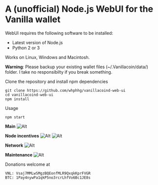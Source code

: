 # A (unofficial) Node.js WebUI for the Vanilla wallet

WebUI requires the following software to be installed:
- Latest version of Node.js
- Python 2 or 3

Works on Linux, Windows and Macintosh.

**Warning**: Please backup your existing wallet files (~/.Vanillacoin/data/) folder. I take no responsibilty if you break something.

Clone the repository and install npm dependencies
```
git clone https://github.com/whphhg/vanillacoind-web-ui
cd vanillacoind-web-ui
npm install
```

Usage
```
npm start
```

**Main**
![Alt](http://i.imgur.com/20NBIUq.png)

**Node incentives**
![Alt](http://i.imgur.com/YXoOAzX.png)
![Alt](http://i.imgur.com/Eudv5q1.png)

**Network**
![Alt](http://i.imgur.com/9Xy0JTs.jpg)

**Maintenance**
![Alt](http://i.imgur.com/MuMEZLL.png)

Donations welcome at
```
VNL: Vsaj7MMLwSMgzBQEonfMLR9QxqkKprFVGR
BTC: 1Pay4nywPa1qkP5no3rcrLhfVo6Bc1JE8s
```
